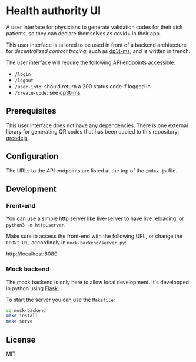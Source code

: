 # Health authority UI

A user interface for physicians to generate validation codes for their sick
patients, so they can declare themselves as covid+ in their app.

This user interface is tailored to be used in front of a backend architecture
for _decentralized contact tracing_, such as
[dp3t-ms](https://github.com/jdesboeufs/dp3t-ms), and is written in french.

The user interface will require the following API endpoints accessible:

- `/login`
- `/logout`
- `/user-info`: should return a 200 status code if logged in
- `/create-code`: see [dp3t-ms](https://github.com/jdesboeufs/dp3t-ms#codes-microservice)

## Prerequisites

This user interface does not have any dependencies. There is one external
library for generating QR codes that has been copied to this repository:
[qrcodejs](https://github.com/davidshimjs/qrcodejs).

## Configuration

The URLs to the API endpoints are listed at the top of the `index.js` file.

## Development

### Front-end

You can use a simple http server like
[live-server](https://www.npmjs.com/package/live-server) to have live
reloading, or `python3 -m http.server`.

Make sure to access the front-end with the following URL, or change the
`FRONT_URL` accordingly in `mock-backend/server.py`:

http://localhost:8080

### Mock backend

The mock backend is only here to allow local development. It's developped in
python using [Flask](https://flask.palletsprojects.com/).

To start the server you can use the `Makefile`:

```sh
cd mock-backend
make install
make serve
```

## License

MIT
